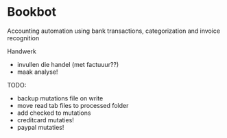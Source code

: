 # Bookbot

Accounting automation using bank transactions, categorization and invoice recognition


Handwerk
- invullen die handel (met factuuur??)
- maak analyse!

TODO:
- backup mutations file on write
- move read tab files to processed folder
- add checked to mutations
- creditcard mutaties!
- paypal mutaties!
